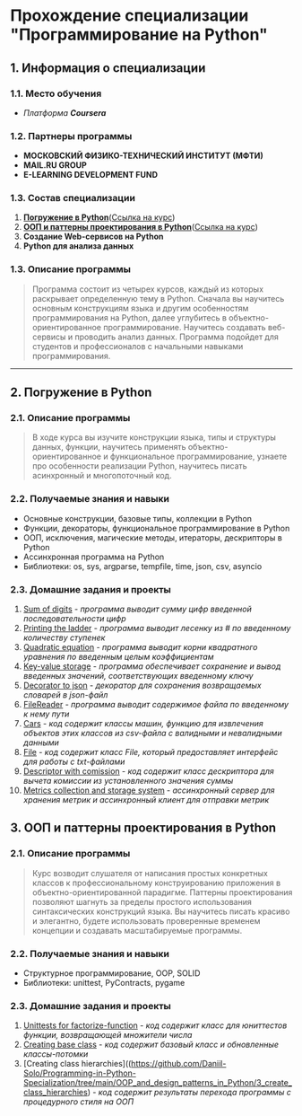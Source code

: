 # Прохождение специализации "Программирование на Python"

## **1. Информация о специализации**
### 1.1. Место обучения
- *Платформа __Coursera__*
### 1.2. Партнеры программы
- **МОСКОВСКИЙ ФИЗИКО-ТЕХНИЧЕСКИЙ ИНСТИТУТ (МФТИ)**
- **MAIL.RU GROUP**
- **E-LEARNING DEVELOPMENT FUND**
### 1.3. Состав специализации
1. [**Погружение в Python**](#diving_in_python)([Ссылка на курс](https://www.coursera.org/learn/diving-in-python?specialization=programming-in-python))
2. [**ООП и паттерны проектирования в Python**](#oop_and_pattern)([Ссылка на курс](https://www.coursera.org/learn/oop-patterns-python))
3. **Создание Web-сервисов на Python**
4. **Python для анализа данных**
### 1.3. Описание программы
> Программа состоит из четырех курсов, каждый из которых раскрывает определенную тему в Python. Сначала вы научитесь основным конструкциям языка и другим особенностям программирования на Python, далее углубитесь в объектно-ориентированное программирование. Научитесь создавать веб-сервисы и проводить анализ данных. Программа подойдет для студентов и профессионалов с начальными навыками программирования.
____
## **2. Погружение в Python** <a name="diving_in_python"></a>
### 2.1. Описание программы
> В ходе курса вы изучите конструкции языка, типы и структуры данных, функции, научитесь применять объектно-ориентированное и функциональное программирование, узнаете про особенности реализации Python, научитесь писать асинхронный и многопоточный код.
### 2.2. Получаемые знания и навыки
+ Основные конструкции, базовые типы, коллекции в Python
+ Функции, декораторы, функциональное программирование в Python
+ ООП, исключения, магические методы, итераторы, дескрипторы в Python
+ Ассинхронная программа на Python
+ Библиотеки: os, sys, argparse, tempfile, time, json, csv, asyncio
### 2.3. Домашние задания и проекты
1. [Sum of digits](https://github.com/Daniil-Solo/Programming-in-Python-Specialization/blob/main/Diving%20in%20Python/1_Sum_of_digits.py) - *программа выводит сумму цифр введенной последовательности цифр*
2. [Printing the ladder](https://github.com/Daniil-Solo/Programming-in-Python-Specialization/blob/main/Diving%20in%20Python/2_Printing_the_ladder.py) - *программа выводит лесенку из # по введенному количеству ступенек*
3. [Quadratic equation](https://github.com/Daniil-Solo/Programming-in-Python-Specialization/blob/main/Diving%20in%20Python/3_Quadratic_equation.py) - *программа выводит корни квадратного уравнения по введенным целым коэффициентам*
4. [Key-value storage](https://github.com/Daniil-Solo/Programming-in-Python-Specialization/blob/main/Diving%20in%20Python/4_Key_value_storage.py) - *программа обеспечивает сохранение и вывод введенных значений, соответствующих введенному ключу*
5. [Decorator to json](https://github.com/Daniil-Solo/Programming-in-Python-Specialization/blob/main/Diving%20in%20Python/5_Decorator_to_json.py) - *декоратор для сохранения возвращаемых словарей в json-файл*
6. [FileReader](https://github.com/Daniil-Solo/Programming-in-Python-Specialization/blob/main/Diving%20in%20Python/6_FileReader.py) - *программа выводит содержимое файла по введенному к нему пути*
7. [Cars](https://github.com/Daniil-Solo/Programming-in-Python-Specialization/blob/main/Diving%20in%20Python/7_Cars.py) - *код содержит классы машин, функцию для извлечения объектов этих классов из csv-файла с валидными и невалидными данными*
8. [File](https://github.com/Daniil-Solo/Programming-in-Python-Specialization/blob/main/Diving%20in%20Python/8_File.py) - *код содержит класс File, который предоставляет интерфейс для работы с txt-файлами*
9. [Descriptor with comission](https://github.com/Daniil-Solo/Programming-in-Python-Specialization/blob/main/Diving%20in%20Python/9_Descriptor_with_commission.py) - *код содержит класс дескриптора для вычета комиссии из установленного значения суммы*
10. [Metrics collection and storage system](https://github.com/Daniil-Solo/Programming-in-Python-Specialization/tree/main/Diving%20in%20Python/10_Final_project) - *ассинхронный сервер для хранения метрик и ассинхронный клиент для отправки метрик*
## **3. ООП и паттерны проектирования в Python** <a name="oop_and_pattern"></a>
### 2.1. Описание программы
> Курс возводит слушателя от написания простых конкретных классов к профессиональному конструированию приложения в объектно-ориентированной парадигме. Паттерны проектирования позволяют шагнуть за пределы простого использования синтаксических конструкций языка. Вы научитесь писать красиво и элегантно, будете использовать проверенные временем концепции и создавать масштабируемые программы.
### 2.2. Получаемые знания и навыки
+ Структурное программирование, OOP, SOLID
+ Библиотеки: unittest, PyContracts, pygame
### 2.3. Домашние задания и проекты
1. [Unittests for factorize-function](https://github.com/Daniil-Solo/Programming-in-Python-Specialization/tree/main/OOP_and_design_patterns_in_Python/1_factorize_unittest/test_factorize.py) - *код содержит класс для юниттестов функции, возвращающей множители числа*
2. [Creating base class](https://github.com/Daniil-Solo/Programming-in-Python-Specialization/tree/main/OOP_and_design_patterns_in_Python/2_create_base_class) - *код содержит базовый класс и обновленные классы-потомки*
3. [Creating class hierarchies]((https://github.com/Daniil-Solo/Programming-in-Python-Specialization/tree/main/OOP_and_design_patterns_in_Python/3_create_class_hierarchies) - *код содержит результаты перехода программы с процедурного стиля на ООП*